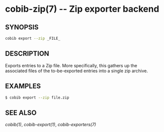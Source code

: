 cobib-zip(7) -- Zip exporter backend
====================================

## SYNOPSIS

```bash
cobib export --zip _FILE_
```

## DESCRIPTION

Exports entries to a Zip file.
More specifically, this gathers up the associated files of the to-be-exported entries into a single zip archive.

## EXAMPLES

```bash
$ cobib export --zip file.zip
```

## SEE ALSO

*cobib(1)*, *cobib-export(1)*, *cobib-exporters(7)*

[//]: # ( vim: set ft=markdown tw=0: )
